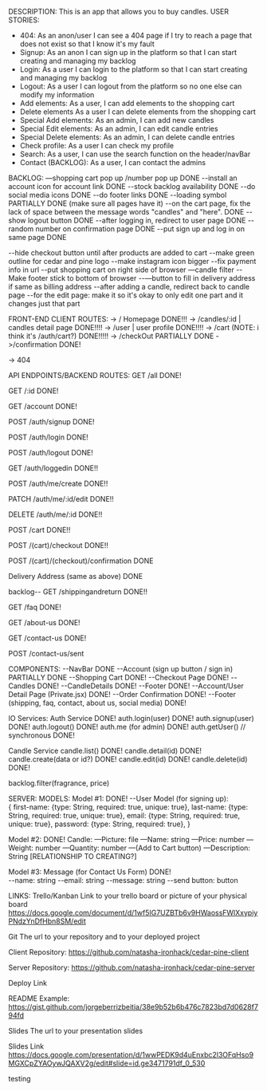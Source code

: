 DESCRIPTION:
This is an app that allows you to buy candles.
USER STORIES:

- 404: As an anon/user I can see a 404 page if I try to reach a page that does not exist so that I know it's my fault
- Signup: As an anon I can sign up in the platform so that I can start creating and managing my backlog
- Login: As a user I can login to the platform so that I can start creating and managing my backlog
- Logout: As a user I can logout from the platform so no one else can modify my information
- Add elements: As a user, I can add elements to the shopping cart
- Delete elements As a user I can delete elements from the shopping cart
- Special Add elements: As an admin, I can add new candles
- Special Edit elements: As an admin, I can edit candle entries
- Special Delete elements: As an admin, I can delete candle entries
- Check profile: As a user I can check my profile
- Search: As a user, I can use the search function on the header/navBar
- Contact (BACKLOG): As a user, I can contact the admins

BACKLOG:
—shopping cart pop up /number pop up DONE
--install an account icon for account link DONE
--stock backlog availability DONE
--do social media icons DONE
--do footer links DONE
--loading symbol PARTIALLY DONE (make sure all pages have it)
--on the cart page, fix the lack of space between the message words "candles" and "here". DONE
--show logout button DONE
--after logging in, redirect to user page DONE
--random number on confirmation page DONE
--put sign up and log in on same page DONE

--hide checkout button until after products are added to cart
--make green outline for cedar and pine logo
--make instagram icon bigger
--fix payment info in url
--put shopping cart on right side of browser
—candle filter
--Make footer stick to bottom of browser
--—button to fill in delivery address if same as billing address
--after adding a candle, redirect back to candle page
--for the edit page: make it so it's okay to only edit
one part and it changes just that part

FRONT-END CLIENT ROUTES:
-> / Homepage DONE!!!
-> /candles/:id | candles detail page DONE!!!!
-> /user | user profile DONE!!!!
-> /cart (NOTE: i think it's /auth/cart?) DONE!!!!!
-> /checkOut PARTIALLY DONE
->/confirmation DONE!

-> 404

API ENDPOINTS/BACKEND ROUTES:
GET /all DONE!

GET /:id DONE!

GET /account DONE!

POST /auth/signup DONE!

POST /auth/login DONE!

POST /auth/logout DONE!

GET /auth/loggedin DONE!!

POST /auth/me/create DONE!!

PATCH /auth/me/:id/edit DONE!!

DELETE /auth/me/:id DONE!!

POST /cart DONE!!

POST /(cart)/checkout DONE!!

POST /(cart)/(checkout)/confirmation DONE

Delivery Address (same as above) DONE

backlog--
GET /shippingandreturn DONE!!

GET /faq DONE!

GET /about-us DONE!

GET /contact-us DONE!

POST /contact-us/sent

COMPONENTS:
--NavBar DONE
--Account (sign up button / sign in) PARTIALLY DONE
--Shopping Cart DONE!
--Checkout Page DONE!
--Candles DONE!
--CandleDetails DONE!
--Footer DONE!
--Account/User Detail Page (Private.jsx) DONE!
--Order Confirmation DONE!
--Footer (shipping, faq, contact, about us, social media) DONE!

IO
Services:
Auth Service DONE!
auth.login(user) DONE!
auth.signup(user) DONE!
auth.logout() DONE!
auth.me (for admin) DONE!
auth.getUser() // synchronous DONE!

Candle Service
candle.list() DONE!
candle.detail(id) DONE!
candle.create(data or id?) DONE!
candle.edit(id) DONE!
candle.delete(id) DONE!

backlog.filter(fragrance, price)

SERVER:
MODELS:
Model #1: DONE!
--User Model (for signing up):  
{
first-name: {type: String, required: true, unique: true},
last-name: {type: String, required: true, unique: true},
email: {type: String, required: true, unique: true},
password: {type: String, required: true},
}

Model #2: DONE!
Candle:
—Picture: file
—Name: string
—Price: number
—Weight: number
—Quantity: number
—(Add to Cart button)
—Description: String
[RELATIONSHIP TO CREATING?]

Model #3: Message (for Contact Us Form) DONE!  
--name: string
--email: string
--message: string
--send button: button

LINKS:
Trello/Kanban
Link to your trello board or picture of your physical board
https://docs.google.com/document/d/1wf5IG7UZBTb6v9HWaossFWlXxypiyPNdzYnDfHbn8SM/edit

Git
The url to your repository and to your deployed project

Client Repository:
https://github.com/natasha-ironhack/cedar-pine-client

Server Repository:
https://github.com/natasha-ironhack/cedar-pine-server

Deploy Link

README Example:
https://gist.github.com/jorgeberrizbeitia/38e9b52b6b476c7823bd7d0628f794fd

Slides
The url to your presentation slides

Slides Link
https://docs.google.com/presentation/d/1wwPEDK9d4uEnxbc2l3OFqHso9MGXCpZYAOywJQAXV2g/edit#slide=id.ge3471791df_0_530

testing
